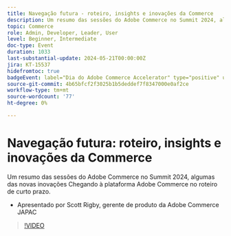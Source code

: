 ```yaml
---
title: Navegação futura - roteiro, insights e inovações da Commerce
description: Um resumo das sessões do Adobe Commerce no Summit 2024, algumas das novas inovações Chegando à plataforma Adobe Commerce no roteiro de curto prazo.
topic: Commerce
role: Admin, Developer, Leader, User
level: Beginner, Intermediate
doc-type: Event
duration: 1033
last-substantial-update: 2024-05-21T00:00:00Z
jira: KT-15537
hidefromtoc: true
badgeEvent: label="Dia do Adobe Commerce Accelerator" type="positive" url="https://experienceleague.adobe.com/en/docs/events/apac-commerce-recordings/2024/accelerator-day/overview.html"
source-git-commit: 4b65bfcf2f3025b1b5deddef7f8347000e0af2ce
workflow-type: tm+mt
source-wordcount: '77'
ht-degree: 0%

---
```



# Navegação futura: roteiro, insights e inovações da Commerce

Um resumo das sessões do Adobe Commerce no Summit 2024, algumas das novas inovações Chegando à plataforma Adobe Commerce no roteiro de curto prazo.

+ Apresentado por Scott Rigby, gerente de produto da Adobe Commerce JAPAC

>[!VIDEO](https://video.tv.adobe.com/v/3429264/?learn=on)
